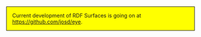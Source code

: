 <p style="border: solid black 1px; padding: 15px; background: #FFFF00">
Current development of RDF Surfaces is going on at
    <a href="https://github.com/w3c-cg/rdfsurfaces">https://github.com/josd/eye</a>.
</p>
